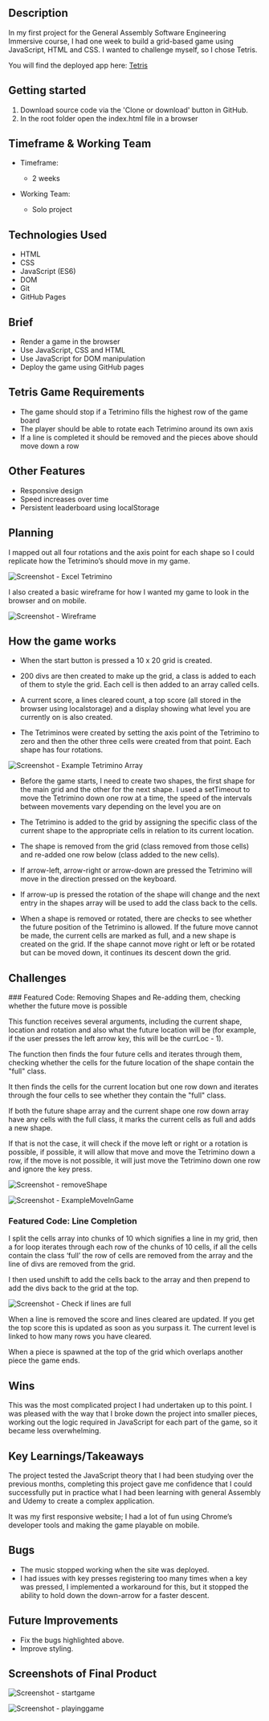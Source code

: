 
## Description

In my first project for the General Assembly Software Engineering Immersive course, I had one week to build a grid-based game using JavaScript, HTML and CSS. I wanted to challenge myself, so I chose Tetris. 

You will find the deployed app here:  [Tetris](https://dancfc84.github.io/Project_1)

## Getting started

1.	Download source code via the 'Clone or download' button in GitHub.
2.	In the root folder open the index.html file in a browser

## Timeframe & Working Team

- Timeframe:
    - 2 weeks

-	Working Team:
    -	Solo project

## Technologies Used

- HTML
- CSS
- JavaScript (ES6)
- DOM
- Git
- GitHub Pages

## Brief

- Render a game in the browser
- Use JavaScript, CSS and HTML
- Use JavaScript for DOM manipulation
- Deploy the game using GitHub pages

## Tetris Game Requirements

- The game should stop if a Tetrimino fills the highest row of the game board
- The player should be able to rotate each Tetrimino around its own axis
- If a line is completed it should be removed and the pieces above should move down a row

## Other Features

- Responsive design
- Speed increases over time
- Persistent leaderboard using localStorage

## Planning

I mapped out all four rotations and the axis point for each shape so I could replicate how the Tetrimino’s should move in my game.

![Screenshot - Excel Tetrimino](https://github.com/dancfc84/Project_1/blob/master/screenshots/excelTetriminoShapes.png)

I also created a basic wireframe for how I wanted my game to look in the browser and on mobile.

![Screenshot - Wireframe](https://github.com/dancfc84/Project_1/blob/master/screenshots/wireframe.png)

## How the game works

- When the start button is pressed a 10 x 20 grid is created.

- 200 divs are then created to make up the grid, a class is added to each of them to style the grid. Each cell is then added to an array called cells.

- A current score, a lines cleared count, a top score (all stored in the browser using localstorage) and a display showing what level you are currently on is also created.

- The Tetriminos were created by setting the axis point of the Tetrimino to zero and then the other three cells were created from that point. Each shape has four rotations.

![Screenshot - Example Tetrimino Array](https://github.com/dancfc84/Project_1/blob/master/screenshots/TetriminoExampleArray.png)


- Before the game starts, I need to create two shapes, the first shape for the main grid and the other for the next shape.
  I used a setTimeout to move the Tetrimino down one row at a time, the speed of the intervals between movements vary depending on the level you are on 

-	The Tetrimino is added to the grid by assigning the specific class of the current shape to the appropriate cells in relation to its current location.

-	The shape is removed from the grid (class removed from those cells) and re-added one row below (class added to the new cells).

-	If arrow-left, arrow-right or arrow-down are pressed the Tetrimino will move in the direction pressed on the keyboard.

-	If arrow-up is pressed the rotation of the shape will change and the next entry in the shapes array will be used to add the class back to the cells.

-	When a shape is removed or rotated, there are checks to see whether the future position of the Tetrimino is allowed. If the future move cannot be made, the current cells are marked as full, and a new shape is created on the grid. If the shape cannot move right or left or be rotated but can be moved down, it continues its descent down the grid.


## Challenges

### Featured Code: Removing Shapes and Re-adding them, checking whether the future move is possible

This function receives several arguments, including the current shape, location and rotation and also what the future location will be (for example, if the user presses the left arrow key, this will be the currLoc - 1).

The function then finds the four future cells and iterates through them, checking whether the cells for the future location of the shape contain the "full" class.

It then finds the cells for the current location but one row down and iterates through the four cells to see whether they contain the "full" class.

If both the future shape array and the current shape one row down array have any cells with the full class, it marks the current cells as full and adds a new shape.

If that is not the case, it will check if the move left or right or a rotation is possible, if possible, it will allow that move and move the Tetrimino down a row, if the move is not possible, it will just move the Tetrimino down one row and ignore the key press.


![Screenshot - removeShape](https://github.com/dancfc84/Project_1/blob/master/screenshots/removeShapeGrid.png)

![Screenshot - ExampleMoveInGame](https://github.com/dancfc84/Project_1/blob/master/screenshots/ExampleMoveTetris.png)


### Featured Code: Line Completion

I split the cells array into chunks of 10 which signifies a line in my grid, then a for loop iterates through each row of the chunks of 10 cells, if all the cells contain the class ‘full’ the row of cells are removed from the array and the line of divs are removed from the grid.

I then used unshift to add the cells back to the array and then prepend to add the divs back to the grid at the top.

![Screenshot - Check if lines are full](https://github.com/dancfc84/Project_1/blob/master/screenshots/CheckLines.png)

When a line is removed the score and lines cleared are updated. If you get the top score this is updated as soon as you surpass it. The current level is linked to how many rows you have cleared.

When a piece is spawned at the top of the grid which overlaps another piece the game ends.


## Wins

This was the most complicated project I had undertaken up to this point. I was pleased with the way that I broke down the project into smaller pieces, working out the logic required in JavaScript for each part of the game, so it became less overwhelming. 


## Key Learnings/Takeaways

The project tested the JavaScript theory that I had been studying over the previous months, completing this project gave me confidence that I could successfully put in practice what I had been learning with general Assembly and Udemy to create a complex application.

It was my first responsive website; I had a lot of fun using Chrome’s developer tools and making the game playable on mobile.


## Bugs

-	The music stopped working when the site was deployed.
-	I had issues with key presses registering too many times when a key was pressed, I implemented a workaround for this, but it stopped the ability to hold down the down-arrow for a faster descent.


## Future Improvements

-	Fix the bugs highlighted above.
-	Improve styling.


## Screenshots of Final Product

![Screenshot - startgame](https://github.com/dancfc84/Project_1/blob/master/screenshots/TetrisStart.png)

![Screenshot - playinggame](https://github.com/dancfc84/Project_1/blob/master/screenshots/TetrisPlaying.png)
